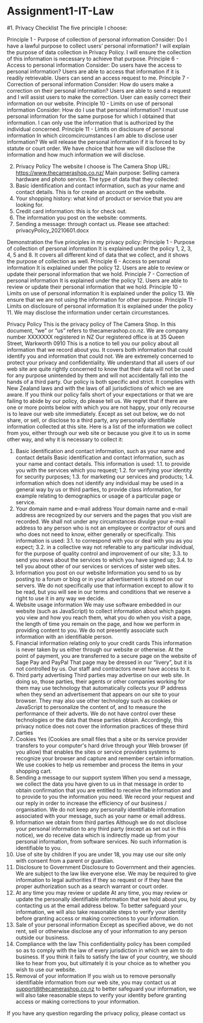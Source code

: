 # Assignment1-IT-Law
#1. Privacy Checklist
The five principle I choose:

Principle 1 - Purpose of collection of personal information
Consider: 
Do I have a lawful purpose to collect users’ personal information?
I will explain the purpose of data collection in Privacy Policy.
I will ensure the collection of this information is necessary to achieve that purpose.
Principle 6 - Access to personal information 
Consider:
Do users have the access to personal information?
Users are able to access that information if it is readily retrievable.
Users can send an access request to me.
Principle 7 - Correction of personal information 
Consider:
How do users make a correction on their personal information?
Users are able to send a request and I will assist users to make the correction.
User can easily correct their information on our website.
Principle 10 - Limits on use of personal information 
Consider:
How do I use that personal information?
I must use personal information for the same purpose for which I obtained that information.
I can only use the information that is authorized by the individual concerned.
Principle 11 - Limits on disclosure of personal information
In which circomcircumstances I am able to disclose user information? 
We will release the personal information if it is forced to by statute or court order. 
We have choice that how we will disclose the information and how much information we will disclose.


2. Privacy Policy
The website I choose is The Camera Shop
URL: https://www.thecamerashop.co.nz/
Main purpose: Selling camera hardware and photo service.
The type of data that they collected: 
1.	Basic identification and contact information, such as your name and contact details. This is for create an account on the website.
2.	Your shopping history: what kind of product or service that you are looking for.
3.	Credit card information: this is for check out.
4.	The information you post on the website: comments.
5.	Sending a message: through contact us.
Please see attached:  privacyPolicy_20210601.docx

Demonstration the five principles in my privacy policy:
Principle 1 - Purpose of collection of personal information
It is explained under the policy 1, 2, 3, 4, 5 and 8. It covers all different kind of data that we collect, and it shows the purpose of collection as well.
Principle 6 - Access to personal information
It is explained under the policy 12. Users are able to review or update their personal information that we hold.
Principle 7 - Correction of personal information
It is explained under the policy 12. Users are able to review or update their personal information that we hold.
Principle 10 - Limits on use of personal information
It is explained under the policy 13. We ensure that we are not using the information for other purpose.
Principle 11 - Limits on disclosure of personal information
It is explained under the policy 11. We may disclose the information under certain circumstances.



Privacy Policy
This is the privacy policy of The Camera Shop. In this document, “we” or “us” refers to thecamerashop.co.nz.
We are company number XXXXXXX registered in NZ
Our registered office is at 35 Queen Street, Warkworth 0910
This is a notice to tell you our policy about all information that we record about you. It covers both information that could identify you and information that could not.
We are extremely concerned to protect your privacy and confidentiality. We understand that all users of our web site are quite rightly concerned to know that their data will not be used for any purpose unintended by them and will not accidentally fall into the hands of a third party. Our policy is both specific and strict. It complies with New Zealand laws and with the laws of all jurisdictions of which we are aware. If you think our policy falls short of your expectations or that we are failing to abide by our policy, do please tell us.
We regret that if there are one or more points below with which you are not happy, your only recourse is to leave our web site immediately.
Except as set out below, we do not share, or sell, or disclose to a third party, any personally identifiable information collected at this site.
Here is a list of the information we collect from you, either through our web site or because you give it to us in some other way, and why it is necessary to collect it:
1.	Basic identification and contact information, such as your name and contact details
Basic identification and contact information, such as your name and contact details. This information is used:
1.1.    to provide you with the services which you request;
1.2.    for verifying your identity for security purposes;
1.3.    for marketing our services and products;
1.4.    information which does not identify any individual may be used in a general way by us or third parties, to provide class information, for example relating to demographics or usage of a particular page or service.
2.	Your domain name and e-mail address
Your domain name and e-mail address are recognized by our servers and the pages that you visit are recorded. We shall not under any circumstances divulge your e-mail address to any person who is not an employee or contractor of ours and who does not need to know, either generally or specifically. This information is used:
3.1.    to correspond with you or deal with you as you expect;
3.2.    in a collective way not referable to any particular individual, for the purpose of quality control and improvement of our site;
3.3.    to send you news about the services to which you have signed up;
3.4.    to tell you about other of our services or services of sister web sites.
3.	Information you post on our website
Information you send to us by posting to a forum or blog or in your advertisement is stored on our servers. We do not specifically use that information except to allow it to be read, but you will see in our terms and conditions that we reserve a right to use it in any way we decide.
4.	Website usage information
We may use software embedded in our website (such as JavaScript) to collect information about which pages you view and how you reach them, what you do when you visit a page, the length of time you remain on the page, and how we perform in providing content to you. We do not presently associate such information with an identifiable person.
5.	Financial information relating only to your credit cards
This information is never taken by us either through our website or otherwise. At the point of payment, you are transferred to a secure page on the website of Sage Pay and PayPal That page may be dressed in our “livery”, but it is not controlled by us. Our staff and contractors never have access to it.
6.	Third party advertising
Third parties may advertise on our web site. In doing so, those parties, their agents or other companies working for them may use technology that automatically collects your IP address when they send an advertisement that appears on our site to your browser. They may also use other technology such as cookies or JavaScript to personalize the content of, and to measure the performance of their adverts. We do not have control over these technologies or the data that these parties obtain. Accordingly, this privacy notice does not cover the information practices of these third parties
7.	Cookies
Yes (Cookies are small files that a site or its service provider transfers to your computer's hard drive through your Web browser (if you allow) that enables the sites or service providers systems to recognize your browser and capture and remember certain information.
We use cookies to help us remember and process the items in your shopping cart.
8.	Sending a message to our support system
When you send a message, we collect the data you have given to us in that message in order to obtain confirmation that you are entitled to receive the information and to provide to you the information you need.  We record your request and our reply in order to increase the efficiency of our business / organisation. We do not keep any personally identifiable information associated with your message, such as your name or email address.
9.	Information we obtain from third parties
Although we do not disclose your personal information to any third party (except as set out in this notice), we do receive data which is indirectly made up from your personal information, from software services. No such information is identifiable to you.
10.	Use of site by children
If you are under 18, you may use our site only with consent from a parent or guardian.
11.	Disclosure to Government
Disclosure to Government and their agencies. We are subject to the law like everyone else. We may be required to give information to legal authorities if they so request or if they have the proper authorization such as a search warrant or court order.
12.	At any time you may review or update
At any time, you may review or update the personally identifiable information that we hold about you, by contacting us at the email address below. To better safeguard your information, we will also take reasonable steps to verify your identity before granting access or making corrections to your information.
13.	Sale of your personal information
Except as specified above, we do not rent, sell or otherwise disclose any of your information to any person outside our business.
14.	Compliance with the law
This confidentiality policy has been compiled so as to comply with the law of every jurisdiction in which we aim to do business. If you think it fails to satisfy the law of your country, we should like to hear from you, but ultimately it is your choice as to whether you wish to use our website.
15.	Removal of your information
If you wish us to remove personally identifiable information from our web site, you may contact us at support@thecamerashop.co.nz to better safeguard your information, we will also take reasonable steps to verify your identity before granting access or making corrections to your information.
 
If you have any question regarding the privacy policy, please contact us


